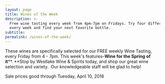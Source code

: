 ```yaml
---
layout: page
title: Wines of the Week
description: >-
  Free wine tasting every week from 4pm-7pm on Fridays. Try four different wines
  every week and find your next favorite bottle.
subtitle:
permalink: /wines-of-the-week/
---
```


These wines are specifically selected for our FREE weekly Wine Tasting, every Friday from 4 - 7pm. This week's features–**Wine for the Spring of it****.&nbsp;**Stop by Westlake Wine & Spirits today, and shop our great wine selection and variety. &nbsp;Our knowledgeable staff will be glad to help!&nbsp;

Sale prices good through Tuesday, April 10, 2018

&nbsp;